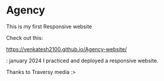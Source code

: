 # Agency
This is my first Responsive website 


Check out this:

https://venkatesh2100.github.io/Agency-website/





:
january 2024 I practiced and deployed a responsive website.


Thanks to Traversy media :>
